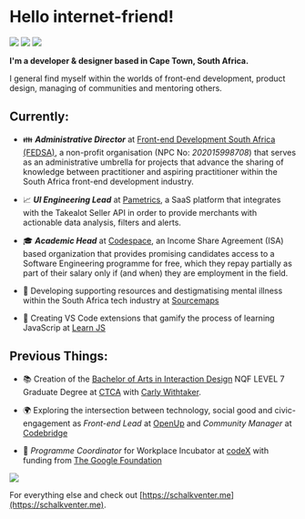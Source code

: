 # Hello internet-friend!

[![](https://img.shields.io/badge/-schalkventer-blue?style=flat-square&logo=Linkedin&logoColor=white&link=https://www.linkedin.com/in/schalkventer/)](https://www.linkedin.com/in/schalkventer/) [![](https://img.shields.io/badge/-@schalkventer-03a57a?style=flat-square&labelColor=000000&logo=Medium&link=https://medium.com/@schalkventer)](https://medium.com/@schalkventer) [![](http://img.shields.io/badge/@schalkventer-red?logo=npm)](https://www.npmjs.com/~schalkventer)

**I'm a developer & designer based in Cape Town, South Africa.**

I general find myself within the worlds of front-end development, product design, managing of communities and mentoring others.

## Currently:

- 👪 **_Administrative Director_** at [Front-end Development South Africa (FEDSA)](https://fedsa.org), a non-profit organisation (NPC No: _202015998708_) that serves as an administrative umbrella for projects that advance the sharing of knowledge between practitioner and aspiring practitioner within the South Africa front-end development industry.

- 📈 **_UI Engineering Lead_** at [Pametrics](https://www.palmetrics.co.za), a SaaS platform that integrates with the Takealot Seller API in order to provide merchants with actionable data analysis, filters and alerts. 

- 🎓 **_Academic Head_** at [Codespace](https://www.codespace.co.za/), an Income Share Agreement (ISA) based organization that provides promising candidates access to a Software Engineering programme for free, which they repay partially as part of their salary only if (and when) they are employment in the field.

- 🧠 Developing supporting resources and destigmatising mental illness within the South Africa tech industry at [Sourcemaps](http://sourcemaps.org)
    
- 👾 Creating VS Code extensions that gamify the process of learning JavaScrip at [Learn JS](https://github.com/schalkventer/learn-js)

## Previous Things:

- 📚 Creation of the [Bachelor of Arts in Interaction Design](https://creativeacademy.ac.za/schools-degrees/interaction-design/) NQF LEVEL 7 Graduate Degree at [CTCA](https://creativeacademy.ac.za/) with [Carly Withtaker](http://carlywhitaker.co.za/).

- 🌍 Exploring the intersection between technology, social good and civic-engagement as _Front-end Lead_ at [OpenUp](https://openup.org.za/) and _Community Manager_ at [Codebridge](https://www.meetup.com/Codebridge/)

- 🐣 _Programme Coordinator_ for Workplace Incubator at [codeX](http://www.projectcodex.co/) with funding from [The Google Foundation](https://www.google.org/)

![](https://github-readme-stats.vercel.app/api?username=schalkventer)

For everything else and check out [https://schalkventer.me](https://schalkventer.me).
